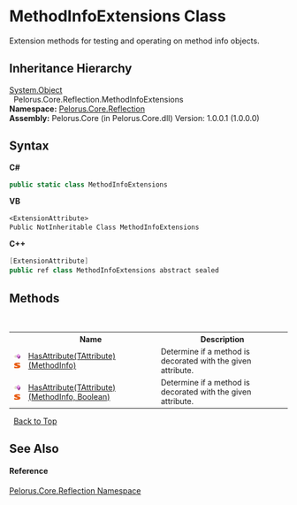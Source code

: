 # MethodInfoExtensions Class
 

Extension methods for testing and operating on method info objects.


## Inheritance Hierarchy
<a href="http://msdn2.microsoft.com/en-us/library/e5kfa45b" target="_blank">System.Object</a><br />&nbsp;&nbsp;Pelorus.Core.Reflection.MethodInfoExtensions<br />
**Namespace:**&nbsp;<a href="7183AF8D">Pelorus.Core.Reflection</a><br />**Assembly:**&nbsp;Pelorus.Core (in Pelorus.Core.dll) Version: 1.0.0.1 (1.0.0.0)

## Syntax

**C#**<br />
``` C#
public static class MethodInfoExtensions
```

**VB**<br />
``` VB
<ExtensionAttribute>
Public NotInheritable Class MethodInfoExtensions
```

**C++**<br />
``` C++
[ExtensionAttribute]
public ref class MethodInfoExtensions abstract sealed
```


## Methods
&nbsp;<table><tr><th></th><th>Name</th><th>Description</th></tr><tr><td>![Public method](media/pubmethod.gif "Public method")![Static member](media/static.gif "Static member")</td><td><a href="2C9E9808">HasAttribute(TAttribute)(MethodInfo)</a></td><td>
Determine if a method is decorated with the given attribute.</td></tr><tr><td>![Public method](media/pubmethod.gif "Public method")![Static member](media/static.gif "Static member")</td><td><a href="2F19C952">HasAttribute(TAttribute)(MethodInfo, Boolean)</a></td><td>
Determine if a method is decorated with the given attribute.</td></tr></table>&nbsp;
<a href="#methodinfoextensions-class">Back to Top</a>

## See Also


#### Reference
<a href="7183AF8D">Pelorus.Core.Reflection Namespace</a><br />